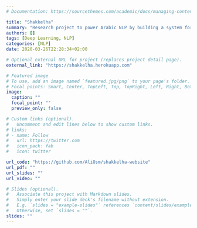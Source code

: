 ```yaml
---
# Documentation: https://sourcethemes.com/academic/docs/managing-content/

title: "Shakkelha"
summary: "Research project to power Arabic NLP by building a system for automatic diacritization of Arabic text using deep learning techniques."
authors: []
tags: [Deep Learning, NLP]
categories: [NLP]
date: 2020-03-26T22:28:34+02:00

# Optional external URL for project (replaces project detail page).
external_link: "https://shakkelha.herokuapp.com"

# Featured image
# To use, add an image named `featured.jpg/png` to your page's folder.
# Focal points: Smart, Center, TopLeft, Top, TopRight, Left, Right, BottomLeft, Bottom, BottomRight.
image:
  caption: ""
  focal_point: ""
  preview_only: false

# Custom links (optional).
#   Uncomment and edit lines below to show custom links.
# links:
# - name: Follow
#   url: https://twitter.com
#   icon_pack: fab
#   icon: twitter

url_code: "https://github.com/AliOsm/shakkelha-website"
url_pdf: ""
url_slides: ""
url_video: ""

# Slides (optional).
#   Associate this project with Markdown slides.
#   Simply enter your slide deck's filename without extension.
#   E.g. `slides = "example-slides"` references `content/slides/example-slides.md`.
#   Otherwise, set `slides = ""`.
slides: ""
---
```

